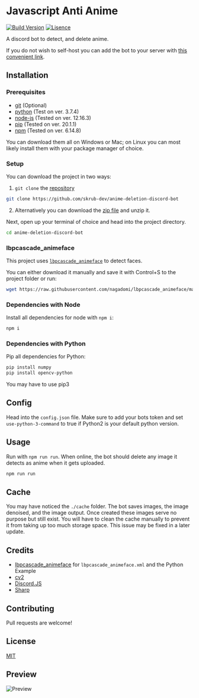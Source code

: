 # Javascript Anti Anime


[![Build Version](https://img.shields.io/badge/Version-1.0.0-yellow.svg)](https://github.com/skrub-dev/markov-debate-generator) [![Lisence](https://img.shields.io/badge/lisence-MIT-brightgreen.svg)](https://github.com/skrub-dev/markov-debate-generator/blob/main/LICENSE)

A discord bot to detect, and delete anime. 

If you do not wish to self-host you can add the bot to your server with [this convenient link](https://discord.com/oauth2/authorize?client_id=736232510085660762&scope=bot&permissions=67497024).

## Installation

### Prerequisites 

- [git](https://git-scm.com/downloads) (Optional)
- [python](https://www.python.org/downloads/) (Test on ver. 3.7.4)
- [node-js](https://nodejs.org/en/) (Tested on ver. 12.16.3)
- [pip](https://pip.pypa.io/en/stable/installing/) (Tested on ver. 20.1.1)
- [npm](https://www.npmjs.com/get-npm) (Tested on ver. 6.14.8)

You can download them all on Windows or Mac; on Linux you can most likely install them with your package manager of choice.

### Setup

You can download the project in two ways:
1.  `git clone` the [repository](https://github.com/skrub-dev/anime-deletion-discord-bot) 
```bash
git clone https://github.com/skrub-dev/anime-deletion-discord-bot
```

2. Alternatively you can download the [zip file](https://codeload.github.com/skrub-dev/anime-deletion-discord-bot/zip/master) and unzip it.

Next, open up your terminal of choice and head into the project directory.

```bash
cd anime-deletion-discord-bot
```

### lbpcascade_animeface
This project uses [`lbpcascade_animeface`](https://raw.githubusercontent.com/nagadomi/lbpcascade_animeface/master/lbpcascade_animeface.xml) to detect faces. 

You can either download it manually and save it with Control+S to the project folder or run:
```bash
wget https://raw.githubusercontent.com/nagadomi/lbpcascade_animeface/master/lbpcascade_animeface.xml
```

### Dependencies with Node

Install all dependencies for node with `npm i`:
```bash
npm i
```

### Dependencies with Python
Pip all dependencies for Python:
```bash
pip install numpy
pip install opencv-python
```
You may have to use pip3

## Config
Head into the `config.json` file. Make sure to add your bots token and set `use-python-3-command` to true if Python2 is your default python version.

## Usage
Run with `npm run run`. When online, the bot should delete any image it detects as anime when it gets uploaded.
```bash
npm run run
```

## Cache
You may have noticed the `./cache` folder. The bot saves images, the image denoised, and the image output. Once created these images serve no purpose but still exist. You will have to clean the cache manually to prevent it from taking up too much storage space. This issue may be fixed in a later update.

## Credits
- [lbpcascade_animeface](https://github.com/nagadomi/lbpcascade_animeface) for `lbpcascade_animeface.xml` and the Python Example
- [cv2](https://pypi.org/project/opencv-python/)
- [Discord.JS](https://github.com/discordjs)
- [Sharp](https://sharp.pixelplumbing.com/)

## Contributing
Pull requests are welcome!

## License
[MIT](https://choosealicense.com/licenses/mit/)

## Preview
![Preview](https://js-anti-anime.skrub.dev/preview.gif)
